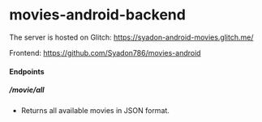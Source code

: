 # movies-android-backend
The server is hosted on Glitch: https://syadon-android-movies.glitch.me/

Frontend: https://github.com/Syadon786/movies-android

#### Endpoints
##### /movie/all
* Returns all available movies in JSON format.
